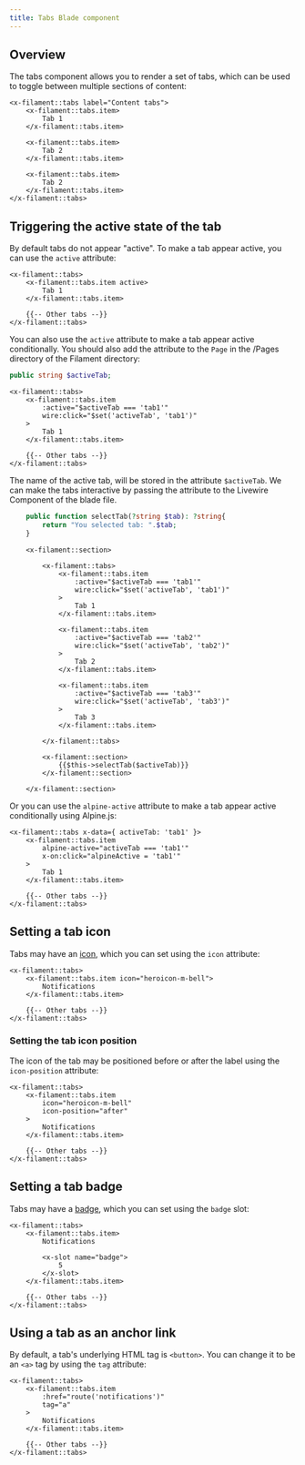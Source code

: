 ```yaml
---
title: Tabs Blade component
---
```


## Overview

The tabs component allows you to render a set of tabs, which can be used to toggle between multiple sections of content:

```blade
<x-filament::tabs label="Content tabs">
    <x-filament::tabs.item>
        Tab 1
    </x-filament::tabs.item>

    <x-filament::tabs.item>
        Tab 2
    </x-filament::tabs.item>

    <x-filament::tabs.item>
        Tab 2
    </x-filament::tabs.item>
</x-filament::tabs>
```

## Triggering the active state of the tab

By default tabs do not appear "active". To make a tab appear active, you can use the `active` attribute:

```blade
<x-filament::tabs>
    <x-filament::tabs.item active>
        Tab 1
    </x-filament::tabs.item>

    {{-- Other tabs --}}
</x-filament::tabs>
```

You can also use the `active` attribute to make a tab appear active conditionally. You should also add the attribute to the `Page` in the /Pages directory of the Filament directory:

```php
public string $activeTab;
```


```blade
<x-filament::tabs>
    <x-filament::tabs.item
        :active="$activeTab === 'tab1'"
        wire:click="$set('activeTab', 'tab1')"
    >
        Tab 1
    </x-filament::tabs.item>

    {{-- Other tabs --}}
</x-filament::tabs>
```

The name of the active tab, will be stored in the attribute `$activeTab`. We can make the tabs interactive by passing the attribute to the Livewire Component of the blade file.

```php
    public function selectTab(?string $tab): ?string{
        return "You selected tab: ".$tab;
    }
```

```blade
    <x-filament::section>

        <x-filament::tabs>
            <x-filament::tabs.item
                :active="$activeTab === 'tab1'"
                wire:click="$set('activeTab', 'tab1')"
            >
                Tab 1
            </x-filament::tabs.item>

            <x-filament::tabs.item
                :active="$activeTab === 'tab2'"
                wire:click="$set('activeTab', 'tab2')"
            >
                Tab 2
            </x-filament::tabs.item>

            <x-filament::tabs.item
                :active="$activeTab === 'tab3'"
                wire:click="$set('activeTab', 'tab3')"
            >
                Tab 3
            </x-filament::tabs.item>

        </x-filament::tabs>

        <x-filament::section>
            {{$this->selectTab($activeTab)}}
        </x-filament::section>

    </x-filament::section>
```

Or you can use the `alpine-active` attribute to make a tab appear active conditionally using Alpine.js:

```blade
<x-filament::tabs x-data={ activeTab: 'tab1' }>
    <x-filament::tabs.item
        alpine-active="activeTab === 'tab1'"
        x-on:click="alpineActive = 'tab1'"
    >
        Tab 1
    </x-filament::tabs.item>

    {{-- Other tabs --}}
</x-filament::tabs>
```

## Setting a tab icon

Tabs may have an [icon](https://blade-ui-kit.com/blade-icons?set=1#search), which you can set using the `icon` attribute:

```blade
<x-filament::tabs>
    <x-filament::tabs.item icon="heroicon-m-bell">
        Notifications
    </x-filament::tabs.item>

    {{-- Other tabs --}}
</x-filament::tabs>
```

### Setting the tab icon position

The icon of the tab may be positioned before or after the label using the `icon-position` attribute:

```blade
<x-filament::tabs>
    <x-filament::tabs.item
        icon="heroicon-m-bell"
        icon-position="after"
    >
        Notifications
    </x-filament::tabs.item>

    {{-- Other tabs --}}
</x-filament::tabs>
```

## Setting a tab badge

Tabs may have a [badge](badge), which you can set using the `badge` slot:

```blade
<x-filament::tabs>
    <x-filament::tabs.item>
        Notifications

        <x-slot name="badge">
            5
        </x-slot>
    </x-filament::tabs.item>

    {{-- Other tabs --}}
</x-filament::tabs>
```

## Using a tab as an anchor link

By default, a tab's underlying HTML tag is `<button>`. You can change it to be an `<a>` tag by using the `tag` attribute:

```blade
<x-filament::tabs>
    <x-filament::tabs.item
        :href="route('notifications')"
        tag="a"
    >
        Notifications
    </x-filament::tabs.item>

    {{-- Other tabs --}}
</x-filament::tabs>
```
